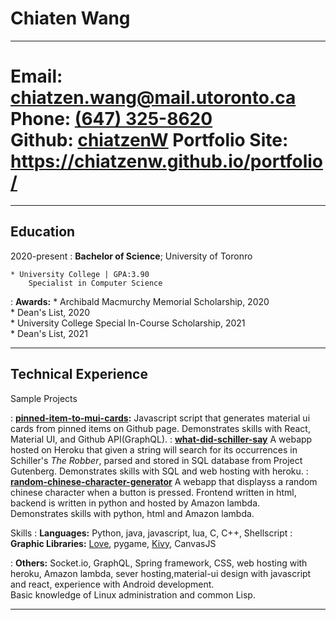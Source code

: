 Chiaten Wang
============


-----------------------------------------------------
**Email**:          [chiatzen.wang@mail.utoronto.ca](mailto:chiatzen.wang@mail.utoronto.ca)\
**Phone**:          [(647) 325-8620](tel:+quit:+1+647+325+8620)  
**Github**:         [chiatzenW](https://github.com/ChiatzenW) 
**Portfolio Site:**  https://chiatzenw.github.io/portfolio/
=====================
----------------------
Education
---------

2020-present
:   **Bachelor of Science**; University of Toronro

    * University College | GPA:3.90  
        Specialist in Computer Science
: **Awards:** 
    * Archibald Macmurchy Memorial Scholarship, 2020  
    * Dean's List, 2020  
    * University College Special In-Course Scholarship, 2021  
    * Dean's List, 2021  



------------------
Technical Experience
--------------------

Sample Projects

:   **[pinned-item-to-mui-cards](https://github.com/ChiatzenW/pinnedItems_to_mui_cards):**
Javascript script that generates  material ui cards from pinned items on Github page. 
Demonstrates skills with React, Material UI, and Github API(GraphQL).
:  **[what-did-schiller-say](https://github.com/ChiatzenW/what-did-schiller-say)**
     A webapp hosted on Heroku that given a string will search for its occurrences in Schiller's *The Robber*, parsed and stored in SQL database from Project Gutenberg. 
     Demonstrates skills with SQL and web hosting with heroku.
:  **[random-chinese-character-generator](https://github.com/ChiatzenW/random-chinese-character-generater)**
    A webapp that displayss a random chinese character when a button is pressed. Frontend written in html, backend is written in python and hosted by Amazon lambda.   
    Demonstrates skills with python, html and Amazon lambda.


    



Skills
:   **Languages:** 
    Python, java, javascript, lua, C, C++, Shellscript
:   **Graphic Libraries:**
    [Love](https://love2d.org/), pygame, [Kivy](https://kivy.org/#home), CanvasJS 

:   **Others:**
    Socket.io, GraphQL, Spring framework, CSS, web hosting with heroku, Amazon lambda, sever hosting,material-ui design with javascript and react, experience with Android development.  
    Basic knowledge of Linux administration and common Lisp.



----
